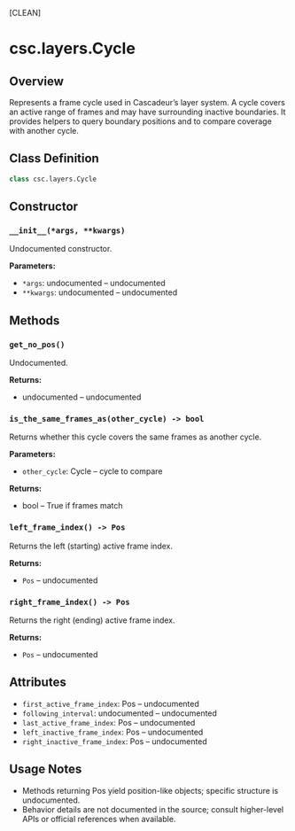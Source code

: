 [CLEAN]

# csc.layers.Cycle

## Overview
Represents a frame cycle used in Cascadeur’s layer system. A cycle covers an active range of frames and may have surrounding inactive boundaries. It provides helpers to query boundary positions and to compare coverage with another cycle.

## Class Definition
```python
class csc.layers.Cycle
```

## Constructor

### `__init__(*args, **kwargs)`
Undocumented constructor.

**Parameters:**
- `*args`: undocumented – undocumented
- `**kwargs`: undocumented – undocumented

## Methods

### `get_no_pos()`
Undocumented.

**Returns:**
- undocumented – undocumented

### `is_the_same_frames_as(other_cycle) -> bool`
Returns whether this cycle covers the same frames as another cycle.

**Parameters:**
- `other_cycle`: Cycle – cycle to compare

**Returns:**
- bool – True if frames match

### `left_frame_index() -> Pos`
Returns the left (starting) active frame index.

**Returns:**
- `Pos` – undocumented

### `right_frame_index() -> Pos`
Returns the right (ending) active frame index.

**Returns:**
- `Pos` – undocumented

## Attributes

- `first_active_frame_index`: Pos – undocumented
- `following_interval`: undocumented – undocumented
- `last_active_frame_index`: Pos – undocumented
- `left_inactive_frame_index`: Pos – undocumented
- `right_inactive_frame_index`: Pos – undocumented

## Usage Notes

- Methods returning Pos yield position-like objects; specific structure is undocumented.
- Behavior details are not documented in the source; consult higher-level APIs or official references when available.

